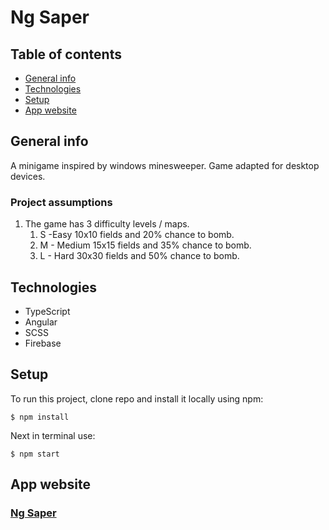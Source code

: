 # Ng Saper

## Table of contents
* [General info](#general-info)
* [Technologies](#Technologies)
* [Setup](#Setup)
* [App website](#App-website)

## General info

A minigame inspired by windows minesweeper. Game adapted for desktop devices.

### Project assumptions
1. The game has 3 difficulty levels / maps. 
   1. S -Easy 10x10 fields and 20% chance to bomb.
   2. M - Medium 15x15 fields and 35% chance to bomb.
   3. L - Hard 30x30 fields and 50% chance to bomb.

## Technologies
* TypeScript
* Angular
* SCSS
* Firebase

## Setup
To run this project, clone repo and install it locally using npm:

```
$ npm install
```

Next in terminal use:
```
$ npm start
```
## App website

### [Ng Saper](https://ng-saper.web.app/)
